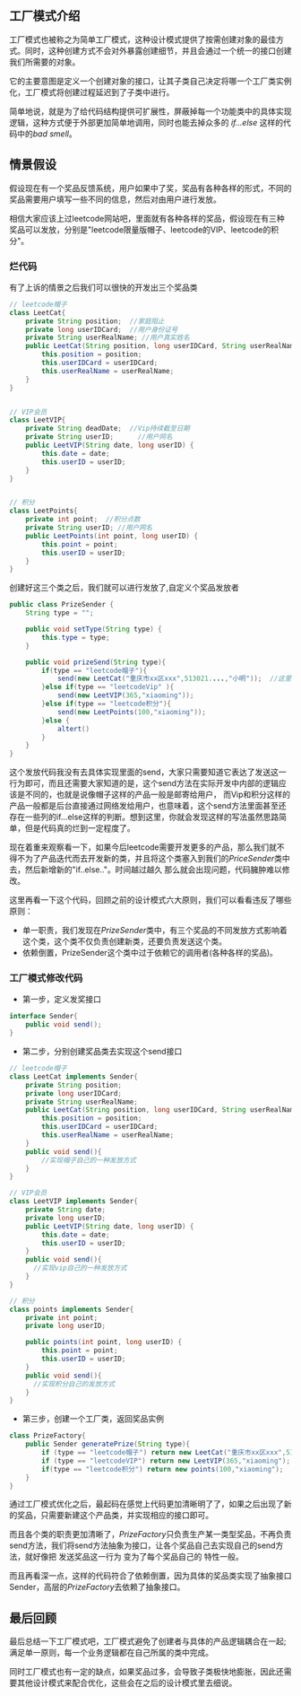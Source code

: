 ## 工厂模式介绍
工厂模式也被称之为简单工厂模式，这种设计模式提供了按需创建对象的最佳方式。同时，这种创建方式不会对外暴露创建细节，并且会通过一个统一的接口创建我们所需要的对象。

它的主要意图是定义一个创建对象的接口，让其子类自己决定将哪一个工厂类实例化，工厂模式将创建过程延迟到了子类中进行。

简单地说，就是为了给代码结构提供可扩展性，屏蔽掉每一个功能类中的具体实现逻辑，这种方式便于外部更加简单地调用，同时也能去掉众多的 *if...else* 这样的代码中的*bad smell*。

## 情景假设
假设现在有一个奖品反馈系统，用户如果中了奖，奖品有各种各样的形式，不同的奖品需要用户填写一些不同的信息，然后对由用户进行发放。

相信大家应该上过leetcode网站吧，里面就有各种各样的奖品，假设现在有三种奖品可以发放，分别是"leetcode限量版帽子、leetcode的VIP、leetcode的积分"。

### 烂代码
有了上诉的情景之后我们可以很快的开发出三个奖品类
```java
// leetcode帽子
class LeetCat{
    private String position;  //家庭阻止
    private long userIDCard;  //用户身份证号
    private String userRealName; //用户真实姓名
    public LeetCat(String position, long userIDCard, String userRealName) {
        this.position = position;
        this.userIDCard = userIDCard;
        this.userRealName = userRealName;
    }
}


// VIP会员 
class LeetVIP{
    private String deadDate;  //Vip持续截至日期 
    private String userID;      //用户网名
    public LeetVIP(String date, long userID) {
        this.date = date;
        this.userID = userID;
    }
}


// 积分
class LeetPoints{
    private int point;  //积分点数
    private String userID; //用户网名
    public LeetPoints(int point, long userID) {
        this.point = point;
        this.userID = userID;
    }
}
```
创建好这三个类之后，我们就可以进行发放了,自定义个奖品发放者
```java
public class PrizeSender {
    String type = "";

    public void setType(String type) {
        this.type = type;
    }

    public void prizeSend(String type){
        if(type == "leetcode帽子"){
            send(new LeetCat("重庆市xx区xxx",513021....,"小明"));  //这里直接调用send将奖品发放，没有去具体实现里面的逻辑，大家只关注代码结构就行了
        }else if(type == "leetcodeVip" ){
            send(new LeetVIP(365,"xiaoming"));
        }else if(type == "leetcode积分"){
            send(new LeetPoints(100,"xiaoming"));
        }else {
            altert()
        }
    }
}
```
这个发放代码我没有去具体实现里面的send，大家只需要知道它表达了发送这一行为即可，而且还需要大家知道的是，这个send方法在实际开发中内部的逻辑应该是不同的，也就是说像帽子这样的产品一般是邮寄给用户，
而Vip和积分这样的产品一般都是后台直接通过网络发给用户，也意味着，这个send方法里面甚至还存在一些列的if...else这样的判断。想到这里，你就会发现这样的写法虽然思路简单，但是代码真的烂到一定程度了。

现在着重来观察看一下，如果今后leetcode需要开发更多的产品，那么我们就不得不为了产品迭代而去开发新的类，并且将这个类塞入到我们的*PriceSender*类中去，然后新增新的"if..else.."。时间越过越久
那么就会出现问题，代码臃肿难以修改。

这里再看一下这个代码，回顾之前的设计模式六大原则，我们可以看看违反了哪些原则：
- 单一职责，我们发现在*PrizeSender*类中，有三个奖品的不同发放方式影响着这个类，这个类不仅负责创建新类，还要负责发送这个类。
- 依赖倒置，PrizeSender这个类中过于依赖它的调用者(各种各样的奖品)。

### 工厂模式修改代码
- 第一步，定义发奖接口
```java
interface Sender{
    public void send();
}
```

- 第二步，分别创建奖品类去实现这个send接口
```java
// leetcode帽子
class LeetCat implements Sender{
    private String position;
    private long userIDCard;
    private String userRealName;
    public LeetCat(String position, long userIDCard, String userRealName) {
        this.position = position;
        this.userIDCard = userIDCard;
        this.userRealName = userRealName;
    }
    public void send(){
        //实现帽子自己的一种发放方式
    }
}

// VIP会员
class LeetVIP implements Sender{
    private String date;
    private long userID;
    public LeetVIP(String date, long userID) {
        this.date = date;
        this.userID = userID;
    }
    public void send(){
      //实现vip自己的一种发放方式
    }
}

// 积分
class points implements Sender{
    private int point;
    private long userID;

    public points(int point, long userID) {
        this.point = point;
        this.userID = userID;
    }
    public void send(){
      //实现积分自己的发放方式
    }
}
```
- 第三步，创建一个工厂类，返回奖品实例
```java
class PrizeFactory{
    public Sender generatePrize(String type){
        if (type == "leetcode帽子") return new LeetCat("重庆市xx区xxx",513021....,"小明");
        if (type == "leetcodeVIP") return new LeetVIP(365,"xiaoming");
        if(type == "leetcode积分") return new points(100,"xiaoming");
    }
}
```
通过工厂模式优化之后，最起码在感觉上代码更加清晰明了了，如果之后出现了新的奖品，只需要新建这个产品类，并实现相应的接口即可。

而且各个类的职责更加清晰了，*PrizeFactory*只负责生产某一类型奖品，不再负责send方法，我们将send方法抽象为接口，让各个奖品自己去实现自己的send方法，就好像把 发送奖品这一行为 变为了每个奖品自己的
特性一般。

而且再看深一点，这样的代码符合了依赖倒置，因为具体的奖品类实现了抽象接口Sender，高层的*PrizeFactory*去依赖了抽象接口。

## 最后回顾
最后总结一下工厂模式吧，工厂模式避免了创建者与具体的产品逻辑耦合在一起;满足单一原则，每一个业务逻辑都在自己所属的类中完成。

同时工厂模式也有一定的缺点，如果奖品过多，会导致子类极快地膨胀，因此还需要其他设计模式来配合优化，这些会在之后的设计模式里去细说。
